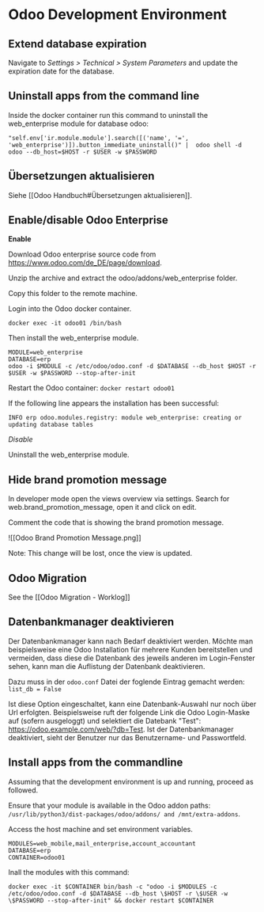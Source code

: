 # Odoo Development Environment

## Extend database expiration

Navigate to *Settings > Technical > System Parameters* and update the expiration date for the database.

## Uninstall apps from the command line

Inside the docker container run this command to uninstall the web_enterprise module for database odoo:

`"self.env['ir.module.module'].search([('name', '=', 'web_enterprise')]).button_immediate_uninstall()" | 
odoo shell -d odoo --db_host=$HOST -r $USER -w $PASSWORD`

## Übersetzungen aktualisieren

Siehe [[Odoo Handbuch#Übersetzungen aktualisieren]].

## Enable/disable Odoo Enterprise

**Enable**

Download Odoo enterprise source code from https://www.odoo.com/de_DE/page/download.

Unzip the archive and extract the odoo/addons/web_enterprise folder.

Copy this folder to the remote machine.

Login into the Odoo docker container.

`docker exec -it odoo01 /bin/bash`

Then install the web_enterprise module.

```
MODULE=web_enterprise
DATABASE=erp
odoo -i $MODULE -c /etc/odoo/odoo.conf -d $DATABASE --db_host $HOST -r $USER -w $PASSWORD --stop-after-init
```

Restart the Odoo container: `docker restart odoo01`

If the following line appears the installation has been successful:

`INFO erp odoo.modules.registry: module web_enterprise: creating or updating database tables`

*Disable*

Uninstall the web_enterprise module.

## Hide brand promotion message

In developer mode open the views overview via settings. Search for web.brand_promotion_message, open it and click on edit.

Comment the code that is showing the brand promotion message.

![[Odoo Brand Promotion Message.png]]

Note: This change will be lost, once the view is updated.

## Odoo Migration

See the [[Odoo Migration - Worklog]]

## Datenbankmanager deaktivieren

Der Datenbankmanager kann nach Bedarf deaktiviert werden. Möchte man beispielsweise eine Odoo Installation für mehrere Kunden bereitstellen und vermeiden, dass diese die Datenbank des jeweils anderen im Login-Fenster sehen, kann man die Auflistung der Datenbank deaktivieren.

Dazu muss in der `odoo.conf` Datei der foglende Eintrag gemacht werden: `list_db = False`

Ist diese Option eingeschaltet, kann eine Datenbank-Auswahl nur noch über Url erfolgten. Beispielsweise ruft der folgende Link die Odoo Login-Maske auf (sofern ausgeloggt) und selektiert die Datebank "Test": https://odoo.example.com/web/?db=Test. Ist der Datenbankmanager deaktiviert, sieht der Benutzer nur das Benutzername- und Passwortfeld.

## Install apps from the commandline

Assuming that the development environment is up and running, proceed as followed.

Ensure that your module is available in the Odoo addon paths: `/usr/lib/python3/dist-packages/odoo/addons/ and /mnt/extra-addons`.

Access the host machine and set environment variables.

```
MODULES=web_mobile,mail_enterprise,account_accountant
DATABASE=erp
CONTAINER=odoo01
```

Inall the modules with this command:

`docker exec -it $CONTAINER bin/bash -c "odoo -i $MODULES -c /etc/odoo/odoo.conf -d $DATABASE --db_host \$HOST -r \$USER -w \$PASSWORD --stop-after-init" && docker restart $CONTAINER`